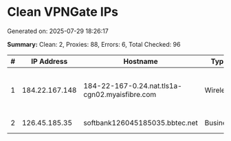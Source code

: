 # Clean VPNGate IPs
Generated on: 2025-07-29 18:26:17

**Summary:** Clean: 2, Proxies: 88, Errors: 6, Total Checked: 96

| # | IP Address | Hostname | Type | Country | Provider |
|---|------------|----------|------|---------|----------|
| 1 | 184.22.167.148 | 184-22-167-0.24.nat.tls1a-cgn02.myaisfibre.com | Wireless | TH | ADVANCED WIRELESS NETWORK COMPANY LIMITED |
| 2 | 126.45.185.35 | softbank126045185035.bbtec.net | Business | JP | SoftBank Corp. |
